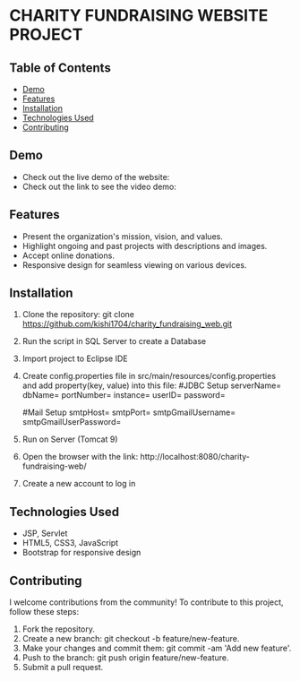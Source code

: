 # CHARITY FUNDRAISING WEBSITE PROJECT

## Table of Contents
- [Demo](#demo)
- [Features](#features)
- [Installation](#installation)
- [Technologies Used](#technologies-used)
- [Contributing](#contributing)

## Demo
- Check out the live demo of the website:
- Check out the link to see the video demo: 
## Features
- Present the organization's mission, vision, and values.
- Highlight ongoing and past projects with descriptions and images.
- Accept online donations.
- Responsive design for seamless viewing on various devices.

## Installation
1. Clone the repository:
   git clone https://github.com/kishi1704/charity_fundraising_web.git
2. Run the script in SQL Server to create a Database
3. Import project to Eclipse IDE
4. Create config.properties file in src/main/resources/config.properties and add property(key, value) into this file:
   #JDBC Setup
   serverName=
   dbName=
   portNumber=
   instance=
   userID=
   password=
   
   #Mail Setup
   smtpHost=
   smtpPort=
   smtpGmailUsername=
   smtpGmailUserPassword=
6. Run on Server (Tomcat 9)
7. Open the browser with the link: http://localhost:8080/charity-fundraising-web/
8. Create a new account to log in

## Technologies Used
 - JSP, Servlet
 - HTML5, CSS3, JavaScript
 - Bootstrap for responsive design

## Contributing
I welcome contributions from the community! To contribute to this project, follow these steps:
 1. Fork the repository.
 2. Create a new branch: git checkout -b feature/new-feature.
 3. Make your changes and commit them: git commit -am 'Add new feature'.
 4. Push to the branch: git push origin feature/new-feature.
 5. Submit a pull request.

